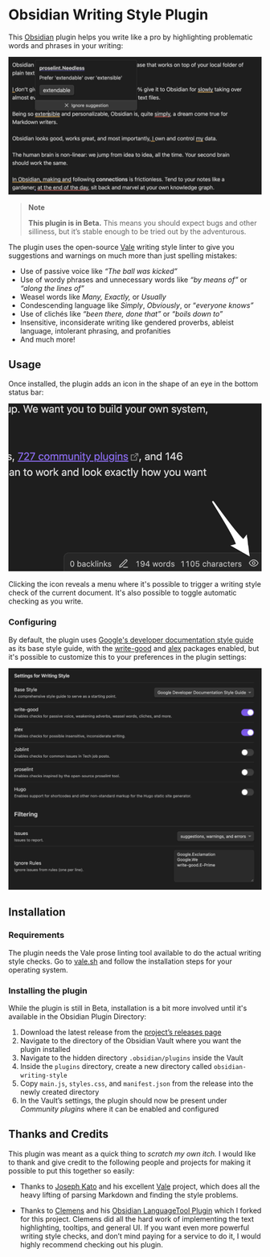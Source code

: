 # Obsidian Writing Style Plugin

This [Obsidian](https://obsidian.md/) plugin helps you write like a pro by highlighting problematic words and phrases in your writing:

![Screenshot of the Obsidian Writing Style plugin highlighting style problems in a Note](screenshots/obsidian-writing-style.png)

> **Note**
>
> **This plugin is in Beta.** This means you should expect bugs and other silliness, but it’s stable enough to be tried out by the adventurous.

The plugin uses the open-source [Vale](https://vale.sh) writing style linter to give you suggestions and warnings on much more than just spelling mistakes:

- Use of passive voice like _“The ball was kicked”_
- Use of wordy phrases and unnecessary words like _“by means of”_ or _“along the lines of”_
- Weasel words like _Many,_ _Exactly,_ or _Usually_
- Condescending language like _Simply_, _Obviously_, or “_everyone knows”_
- Use of clichés like _“been there, done that”_ or _“boils down to”_
- Insensitive, inconsiderate writing like gendered proverbs, ableist language, intolerant phrasing, and profanities
- And much more!

## Usage

Once installed, the plugin adds an icon in the shape of an eye in the bottom status bar:

![Screenshot of the Obsidian Writing Style plugin in the status bar](screenshots/obsidian-writing-style-usage-1.png)

Clicking the icon reveals a menu where it's possible to trigger a writing style check of the current document. It's also possible to toggle automatic checking as you write.

### Configuring

By default, the plugin uses [Google's developer documentation style guide](https://developers.google.com/style) as its base style guide, with the [write-good](https://github.com/errata-ai/write-good) and [alex](https://github.com/errata-ai/alex) packages enabled, but it's possible to customize this to your preferences in the plugin settings:

![Screenshot of the Obsidian Writing Style plugin's settings](screenshots/obsidian-writing-style-usage-2.png)

## Installation

### Requirements

The plugin needs the Vale prose linting tool available to do the actual writing style checks. Go to [vale.sh](https://vale.sh/docs/vale-cli/installation/) and follow the installation steps for your operating system.

### Installing the plugin

While the plugin is still in Beta, installation is a bit more involved until it's available in the Obsidian Plugin Directory:

1. Download the latest release from the [project’s releases page](https://github.com/michenriksen/obsidian-writing-style/releases)
2. Navigate to the directory of the Obsidian Vault where you want the plugin installed
3. Navigate to the hidden directory `.obsidian/plugins` inside the Vault
4. Inside the `plugins` directory, create a new directory called `obsidian-writing-style`
5. Copy `main.js`, `styles.css`, and `manifest.json` from the release into the newly created directory
6. In the Vault’s settings, the plugin should now be present under _Community plugins_ where it can be enabled and configured

## Thanks and Credits

This plugin was meant as a quick thing to _scratch my own itch._ I would like to thank and give credit to the following people and projects for making it possible to put this together so easily:

- Thanks to [Joseph Kato](https://github.com/jdkato) and his excellent [Vale](https://vale.sh/) project, which does all the heavy lifting of parsing Markdown and finding the style problems.

- Thanks to [Clemens](https://github.com/Clemens-E) and his [Obsidian LanguageTool Plugin](https://github.com/Clemens-E/obsidian-languagetool-plugin) which I forked for this project. Clemens did all the hard work of implementing the text highlighting, tooltips, and general UI. If you want even more powerful writing style checks, and don’t mind paying for a service to do it, I would highly recommend checking out his plugin.
